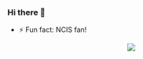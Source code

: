 
### Hi there 👋

- ⚡ Fun fact: NCIS fan!

<p align="center">
  <img src="https://media.giphy.com/media/rMS1sUPhv95f2/giphy.gif">
</p>

<!--
### Hi there 👋

**okvv/okvv** is a ✨ _special_ ✨ repository because its `README.md` (this file) appears on your GitHub profile.

Here are some ideas to get you started:

- 🔭 I’m currently working on ...
- 🌱 I’m currently learning ...
- 👯 I’m looking to collaborate on ...
- 🤔 I’m looking for help with ...
- 💬 Ask me about ...
- 📫 How to reach me: ...
- 😄 Pronouns: ...
- ⚡ Fun fact: ...
-->
